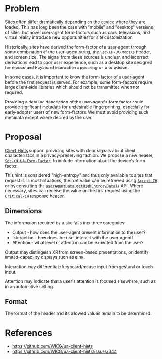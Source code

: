 # Problem

Sites often differ dramatically depending on the device where they are loaded.
This has long been the case with "mobile" and "desktop" versions of sites, but
novel user-agent form-factors such as cars, televisions, and virtual reality
introduce new opportunities for site customization.

Historically, sites have derived the form-factor of a user-agent through some
combination of the user-agent string, the `Sec-CH-UA-Mobile` header, and screen
size. The signal from these sources is unclear, and incorrect derivations lead
to poor user experience, such as a desktop site designed for mouse and keyboard
interaction appearing on a television.

In some cases, it is important to know the form-factor of a user-agent before
the first request is served. For example, some form-factors require large
client-side libraries which should not be transmitted when not required.

Providing a detailed description of the user-agent's form factor could provide
signficant metadata for undesirable fingerprinting, especially for early-adopter
users of new form-factors. We must avoid providing such metadata except where
desired by the user.

# Proposal

[Client Hints](https://github.com/WICG/ua-client-hints) support providing sites
with clear signals about client characteristics in a privacy-preserving fashion.
We propose a new header,
[`Sec-CH-UA-Form-Factor`](https://wicg.github.io/ua-client-hints/#sec-ch-ua-form-factor),
to include information about the device's form factor.

This hint is considered "high-entropy" and thus only available to sites that
request it. In most situations, the hint value can be retrieved using
[`Accept-CH`](https://www.rfc-editor.org/rfc/rfc8942#name-the-accept-ch-response-head)
or by consulting the
[`userAgentData.getHighEntropyData()`](https://wicg.github.io/ua-client-hints/#getHighEntropyValues)
API. Where necessary, sites can receive the value on the first request
using the
[`Critical-CH`](https://datatracker.ietf.org/doc/html/draft-davidben-http-client-hint-reliability#name-the-critical-ch-response-he)
response header.

## Dimensions

The information required by a site falls into three categories:

 * Output - how does the user-agent present information to the user?
 * Interaction - how does the user interact with the user-agent?
 * Attention - what level of attention can be expected from the user?

Output may distinguish XR from screen-based presentations, or identify
limited-capability displays such as eInk.

Interaction may differentiate keyboard/mouse input from gestural or touch input.

Attention may indicate that a user's attention is focused elsewhere, such as in
an automotive setting.

## Format

The format of the header and its allowed values remain to be determined.

# References

* https://github.com/WICG/ua-client-hints
* https://github.com/WICG/ua-client-hints/issues/344
